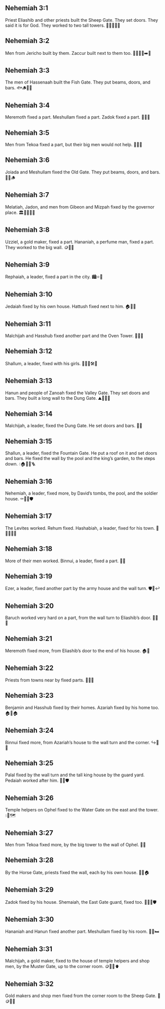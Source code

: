 ## Nehemiah 3:1
Priest Eliashib and other priests built the Sheep Gate. They set doors. They said it is for God. They worked to two tall towers. 🐑🚪🧱⛪🏰
## Nehemiah 3:2
Men from Jericho built by them. Zaccur built next to them too. 👷‍♂️👷‍♂️➡️🧱
## Nehemiah 3:3
The men of Hassenaah built the Fish Gate. They put beams, doors, and bars. 🐟🪵🚪📏
## Nehemiah 3:4
Meremoth fixed a part. Meshullam fixed a part. Zadok fixed a part. 🔧🧱🧱
## Nehemiah 3:5
Men from Tekoa fixed a part, but their big men would not help. 🧱🙅‍♂️
## Nehemiah 3:6
Joiada and Meshullam fixed the Old Gate. They put beams, doors, and bars. 🧓🚪🪵
## Nehemiah 3:7
Melatiah, Jadon, and men from Gibeon and Mizpah fixed by the governor place. 🏛️👷‍♂️👷‍♂️
## Nehemiah 3:8
Uzziel, a gold maker, fixed a part. Hananiah, a perfume man, fixed a part. They worked to the big wall. 🪙👃🧱
## Nehemiah 3:9
Rephaiah, a leader, fixed a part in the city. 🏙️⭐🧱
## Nehemiah 3:10
Jedaiah fixed by his own house. Hattush fixed next to him. 🏠🧱🤝
## Nehemiah 3:11
Malchijah and Hasshub fixed another part and the Oven Tower. 🍞🏰🧱
## Nehemiah 3:12
Shallum, a leader, fixed with his girls. 👨‍👧‍👧🛠️🧱
## Nehemiah 3:13
Hanun and people of Zanoah fixed the Valley Gate. They set doors and bars. They built a long wall to the Dung Gate. ⛰️🚪📏🧱
## Nehemiah 3:14
Malchijah, a leader, fixed the Dung Gate. He set doors and bars. 🚪🧱
## Nehemiah 3:15
Shallun, a leader, fixed the Fountain Gate. He put a roof on it and set doors and bars. He fixed the wall by the pool and the king’s garden, to the steps down. 💧🏠🚪🌳🪜
## Nehemiah 3:16
Nehemiah, a leader, fixed more, by David’s tombs, the pool, and the soldier house. ⚰️🏊‍♂️🛡️
## Nehemiah 3:17
The Levites worked. Rehum fixed. Hashabiah, a leader, fixed for his town. 🙏👷‍♂️👷‍♂️
## Nehemiah 3:18
More of their men worked. Binnui, a leader, fixed a part. 👬🧱
## Nehemiah 3:19
Ezer, a leader, fixed another part by the army house and the wall turn. 🛡️🏰↩️
## Nehemiah 3:20
Baruch worked very hard on a part, from the wall turn to Eliashib’s door. 💪🧱🚪
## Nehemiah 3:21
Meremoth fixed more, from Eliashib’s door to the end of his house. 🏠🧱
## Nehemiah 3:22
Priests from towns near by fixed parts. 🙏👷‍♂️
## Nehemiah 3:23
Benjamin and Hasshub fixed by their homes. Azariah fixed by his home too. 🏠🧱🏠
## Nehemiah 3:24
Binnui fixed more, from Azariah’s house to the wall turn and the corner. ↪️🏰🧱
## Nehemiah 3:25
Palal fixed by the wall turn and the tall king house by the guard yard. Pedaiah worked after him. 👑🏰🛡️
## Nehemiah 3:26
Temple helpers on Ophel fixed to the Water Gate on the east and the tower. 💧🚪🗺️
## Nehemiah 3:27
Men from Tekoa fixed more, by the big tower to the wall of Ophel. 🏰🧱
## Nehemiah 3:28
By the Horse Gate, priests fixed the wall, each by his own house. 🐴🚪🏠
## Nehemiah 3:29
Zadok fixed by his house. Shemaiah, the East Gate guard, fixed too. 🧍‍♂️🚪🛡️
## Nehemiah 3:30
Hananiah and Hanun fixed another part. Meshullam fixed by his room. 🧱🚪🛏️
## Nehemiah 3:31
Malchijah, a gold maker, fixed to the house of temple helpers and shop men, by the Muster Gate, up to the corner room. 🪙🏬🚪⬆️
## Nehemiah 3:32
Gold makers and shop men fixed from the corner room to the Sheep Gate. 🐑🪙🏬🧱
